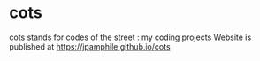 # cots
cots stands for codes of the street : my coding projects
Website is published at https://jpamphile.github.io/cots
